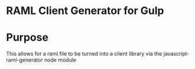 RAML Client Generator for Gulp
==============================

# Purpose

This allows for a raml file to be turned into a client library via the
javascript-raml-generator node module

